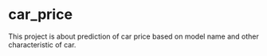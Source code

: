 # car_price
This project is about prediction of car price based on model name and other characteristic of car.
